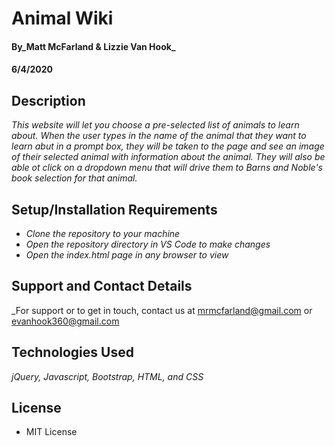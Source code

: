 # Animal Wiki

#### By_**Matt McFarland & Lizzie Van Hook**_

#### 6/4/2020

## Description
_This website will let you choose a pre-selected list of animals to learn about. When the user types in the name of the animal that they want to learn abut in a prompt box, they will be taken to the page and see an image of their selected animal with information about the animal. They will also be able ot click on a dropdown menu that will drive them to Barns and Noble's book selection for that animal._

## Setup/Installation Requirements
* _Clone the repository to your machine_
* _Open the repository directory in VS Code to make changes_
* _Open the index.html page in any browser to view_

## Support and Contact Details
_For support or to get in touch, contact us at mrmcfarland@gmail.com or evanhook360@gmail.com
## Technologies Used
_jQuery, Javascript, Bootstrap, HTML, and CSS_
## License
* MIT License